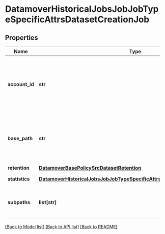 # DatamoverHistoricalJobsJobJobTypeSpecificAttrsDatasetCreationJob

## Properties
Name | Type | Description | Notes
------------ | ------------- | ------------- | -------------
**account_id** | **str** | Account ID of the source storage system, where the dataset is to be created. | [optional] 
**base_path** | **str** | Filesystem path for dataset creation. The subpath is relative to this path. | [optional] 
**retention** | [**DatamoverBasePolicySrcDatasetRetention**](DatamoverBasePolicySrcDatasetRetention.md) |  | [optional] 
**statistics** | [**DatamoverHistoricalJobsJobJobTypeSpecificAttrsDatasetCreationJobStatistics**](DatamoverHistoricalJobsJobJobTypeSpecificAttrsDatasetCreationJobStatistics.md) | Statistics for this job | [optional] 
**subpaths** | **list[str]** | Set of filesystem paths relative to base path. | [optional] 

[[Back to Model list]](../README.md#documentation-for-models) [[Back to API list]](../README.md#documentation-for-api-endpoints) [[Back to README]](../README.md)


